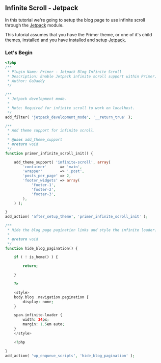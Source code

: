 ## Infinite Scroll - Jetpack

In this tutorial we're going to setup the blog page to use infinite scroll through the [Jetpack](https://wordpress.org/plugins/jetpack/) module.

This tutorial assumes that you have the Primer theme, or one of it's child themes, installed and you have installed and setup [Jetpack](https://wordpress.org/plugins/jetpack/).

### Let's Begin

```php
<?php
/**
 * Plugin Name: Primer - Jetpack Blog Infinite Scroll
 * Description: Enable Jetpack infinite scroll support within Primer.
 * Author: GoDaddy
 */

/**
 * Jetpack development mode.
 *
 * Note: Required for infinite scroll to work on localhost.
 */
add_filter( 'jetpack_development_mode', '__return_true' );

/**
 * Add theme support for infinite scroll.
 *
 * @uses add_theme_support
 * @return void
 */
function primer_infinite_scroll_init() {

	add_theme_support( 'infinite-scroll', array(
		'container'      => 'main',
		'wrapper'        => '.post',
		'posts_per_page' => 2,
		'footer_widgets' => array(
			'footer-1',
			'footer-2',
			'footer-3',
		),
	) );

}
add_action( 'after_setup_theme', 'primer_infinite_scroll_init' );

/**
 * Hide the blog page pagination links and style the infinite loader.
 *
 * @return void
 */
function hide_blog_pagination() {

	if ( ! is_home() ) {

		return;

	}

	?>

	<style>
	body.blog .navigation.pagination {
		display: none;
	}

	span.infinite-loader {
		width: 34px;
		margin: 1.5em auto;
	}
	</style>

	<?php

}
add_action( 'wp_enqueue_scripts', 'hide_blog_pagination' );
```
